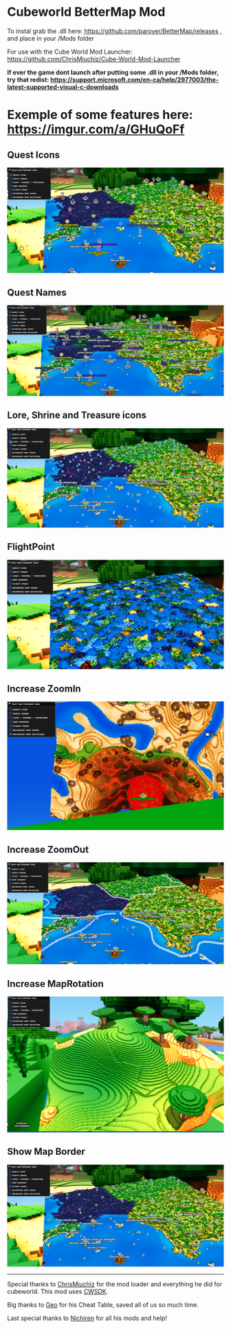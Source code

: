 # Cubeworld BetterMap Mod

To instal grab the .dll here: https://github.com/paroyer/BetterMap/releases ,  and place in your /Mods folder

For use with the Cube World Mod Launcher: https://github.com/ChrisMiuchiz/Cube-World-Mod-Launcher

**If ever the game dont launch after putting some .dll in your /Mods folder, try that redist: https://support.microsoft.com/en-ca/help/2977003/the-latest-supported-visual-c-downloads**

# Exemple of some features here: https://imgur.com/a/GHuQoFf

## Quest Icons
![BetterMap QuestIcons](README/ShowQuestIcons.png?raw=true)
## Quest Names
![BetterMap QuestNames](README/ShowQuestNames.png?raw=true)
## Lore, Shrine and Treasure icons
![BetterMap LoreShrineTreasure](README/ShowLoreShrineTreasure.png?raw=true)
## FlightPoint
![BetterMap FlightPoint](README/ShowFlightPoint.png?raw=true)
## Increase ZoomIn
![BetterMap IncZoomIn](README/IncZoomIn.png?raw=true)
## Increase ZoomOut
![BetterMap IncZoomOut](README/IncZoomOut.png?raw=true)
## Increase MapRotation
![BetterMap IncMapRot](README/IncreaseMapRot.png?raw=true)
## Show Map Border
![BetterMap MapBorder](README/ShowMapBorder.png?raw=true)
__________________________________________________________________
Special thanks to [ChrisMiuchiz](https://github.com/ChrisMiuchiz) for the mod loader and everything he did for cubeworld.
This mod uses [CWSDK](https://github.com/ChrisMiuchiz/CWSDK).

Big thanks to [Geo](https://www.reddit.com/r/CubeWorld/comments/dbdrla/geocubeworldhacktool_and_cheat_table/) for his Cheat Table, saved all of us so much time.

Last special thanks to [Nichiren](https://github.com/thetrueoneshots) for all his mods and help!
